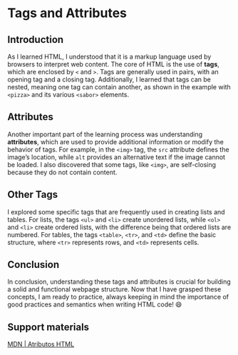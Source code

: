 # Tags and Attributes

## Introduction
As I learned HTML, I understood that it is a markup language used by browsers to interpret web content. The core of HTML is the use of **tags**, which are enclosed by `<` and `>`. Tags are generally used in pairs, with an opening tag and a closing tag. Additionally, I learned that tags can be nested, meaning one tag can contain another, as shown in the example with `<pizza>` and its various `<sabor>` elements.

## Attributes
Another important part of the learning process was understanding **attributes**, which are used to provide additional information or modify the behavior of tags. For example, in the `<img>` tag, the `src` attribute defines the image’s location, while `alt` provides an alternative text if the image cannot be loaded. I also discovered that some tags, like `<img>`, are self-closing because they do not contain content.

## Other Tags
I explored some specific tags that are frequently used in creating lists and tables. For lists, the tags `<ul>` and `<li>` create unordered lists, while `<ol>` and `<li>` create ordered lists, with the difference being that ordered lists are numbered. For tables, the tags `<table>`, `<tr>`, and `<td>` define the basic structure, where `<tr>` represents rows, and `<td>` represents cells.

## Conclusion
In conclusion, understanding these tags and attributes is crucial for building a solid and functional webpage structure. Now that I have grasped these concepts, I am ready to practice, always keeping in mind the importance of good practices and semantics when writing HTML code! 😄

## Support materials

[MDN | Atributos HTML](https://developer.mozilla.org/pt-BR/docs/Glossary/Attribute)